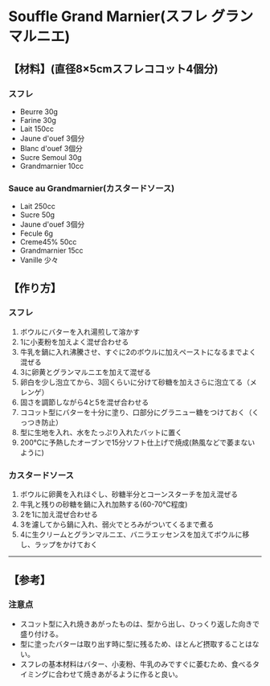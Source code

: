 # Souffle Grand Marnier(スフレ グランマルニエ)

## 【材料】(直径8×5cmスフレココット4個分)
### スフレ
- Beurre        30g
- Farine        30g
- Lait          150cc
- Jaune d'ouef  3個分
- Blanc d'ouef  3個分
- Sucre Semoul  30g
- Grandmarnier  10cc
### Sauce au Grandmarnier(カスタードソース)
- Lait          250cc
- Sucre         50g
- Jaune d'ouef  3個分
- Fecule        6g
- Creme45%      50cc
- Grandmarnier  15cc
- Vanille       少々

## 【作り方】
### スフレ
1. ボウルにバターを入れ湯煎して溶かす
2. 1に小麦粉を加えよく混ぜ合わせる
3. 牛乳を鍋に入れ沸騰させ、すぐに2のボウルに加えペーストになるまでよく混ぜる
4. 3に卵黄とグランマルニエを加えて混ぜる
5. 卵白を少し泡立てから、3回くらいに分けて砂糖を加えさらに泡立てる（メレンゲ）
6. 固さを調節しながら4と5を混ぜ合わせる
7. ココット型にバターを十分に塗り、口部分にグラニュー糖をつけておく（くっつき防止）
8. 型に生地を入れ、水をたっぷり入れたバットに置く
9. 200℃に予熱したオーブンで15分ソフト仕上げで焼成(熱風などで萎まないように)
### カスタードソース
1. ボウルに卵黄を入れほぐし、砂糖半分とコーンスターチを加え混ぜる
2. 牛乳と残りの砂糖を鍋に入れ加熱する(60-70℃程度)
3. 2を1に加え混ぜ合わせる
4. 3を濾してから鍋に入れ、弱火でとろみがついてくるまで煮る
5. 4に生クリームとグランマルニエ、バニラエッセンスを加えてボウルに移し、ラップをかけておく

---

## 【参考】
### 注意点
- スコット型に入れ焼きあがったものは、型から出し、ひっくり返した向きで盛り付ける。
- 型に塗ったバターは取り出す時に型に残るため、ほとんど摂取することはない。
- スフレの基本材料はバター、小麦粉、牛乳のみですぐに萎むため、食べるタイミングに合わせて焼きあがるように作ると良い。